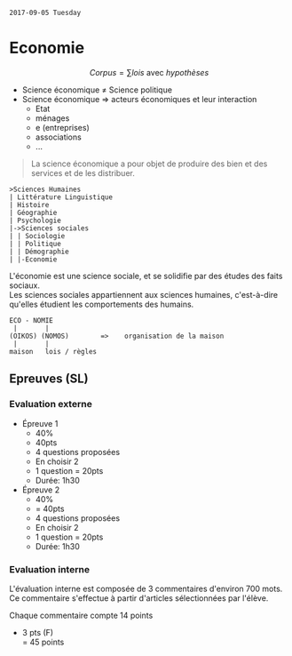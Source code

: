 `2017-09-05 Tuesday`
# Economie
$$Corpus = \sum lois \text{ avec } hypothèses$$

- Science économique ≠ Science politique
- Science économique => acteurs économiques et leur interaction
	- Etat
	- ménages
	- e (entreprises)
	- associations
	- ...

> La science économique a pour objet de produire des bien et des services et de les distribuer.

	>Sciences Humaines
	| Littérature Linguistique
	| Histoire 
	| Géographie 
	| Psychologie 
	|->Sciences sociales
	| | Sociologie
	| | Politique
	| | Démographie
	| |-Economie

L'économie est une science sociale, et se solidifie par des études des faits sociaux.  
Les sciences sociales appartiennent aux sciences humaines, c'est-à-dire qu'elles étudient les comportements des humains.

	ECO - NOMIE
	 |       |
	(OIKOS) (NOMOS)        =>    organisation de la maison
	 |       |
	maison   lois / règles
	
## Epreuves (SL)
### Evaluation externe
- Épreuve 1
	- 40%
	- 40pts
	- 4 questions proposées
	- En choisir 2
	- 1 question = 20pts
	- Durée: 1h30
- Épreuve 2
	- 40%
	- = 40pts
	- 4 questions proposées 
	- En choisir 2
	- 1 question = 20pts
	- Durée: 1h30

### Evaluation interne
L'évaluation interne est composée de 3 commentaires d'environ 700 mots. Ce commentaire s'effectue à partir d'articles sélectionnées par l'élève.

Chaque commentaire compte 14 points  
+ 3 pts (F)  
= 45 points